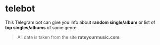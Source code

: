 # telebot
This Telegram bot can give you info about **random single/album** or list of **top singles/albums** of some genre. 
>All data is taken from the site **rateyourmusic.com**.
